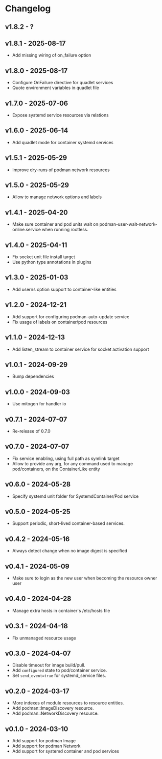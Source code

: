 # Changelog

## v1.8.2 - ?


## v1.8.1 - 2025-08-17

- Add missing wiring of on_failure option

## v1.8.0 - 2025-08-17

- Configure OnFailure directive for quadlet services
- Quote environment variables in quadlet file

## v1.7.0 - 2025-07-06

- Expose systemd service resources via relations

## v1.6.0 - 2025-06-14

- Add quadlet mode for container systemd services

## v1.5.1 - 2025-05-29

- Improve dry-runs of podman network resources

## v1.5.0 - 2025-05-29

- Allow to manage network options and labels

## v1.4.1 - 2025-04-20

- Make sure container and pod units wait on podman-user-wait-network-online.service when running rootless.

## v1.4.0 - 2025-04-11

- Fix socket unit file install target
- Use python type annotations in plugins

## v1.3.0 - 2025-01-03

- Add userns option support to container-like entities

## v1.2.0 - 2024-12-21

- Add support for configuring podman-auto-update service
- Fix usage of labels on container/pod resources

## v1.1.0 - 2024-12-13

- Add listen_stream to container service for socket activation support

## v1.0.1 - 2024-09-29

- Bump dependencies

## v1.0.0 - 2024-09-03

- Use mitogen for handler io

## v0.7.1 - 2024-07-07

- Re-release of 0.7.0

## v0.7.0 - 2024-07-07

- Fix service enabling, using full path as symlink target
- Allow to provide any arg, for any command used to manage pod/containers, on the ContainerLike entity

## v0.6.0 - 2024-05-28

- Specify systemd unit folder for SystemdContainer/Pod service

## v0.5.0 - 2024-05-25

- Support periodic, short-lived container-based services.

## v0.4.2 - 2024-05-16

- Always detect change when no image digest is specified

## v0.4.1 - 2024-05-09

- Make sure to login as the new user when becoming the resource owner user

## v0.4.0 - 2024-04-28

- Manage extra hosts in container's /etc/hosts file

## v0.3.1 - 2024-04-18

- Fix unmanaged resource usage

## v0.3.0 - 2024-04-07

- Disable timeout for image build/pull.
- Add `configured` state to pod/container service.
- Set `send_event=true` for systemd_service files.

## v0.2.0 - 2024-03-17

- More indexes of module resources to resource entities.
- Add podman::ImageDiscovery resource.
- Add podman::NetworkDiscovery resource.

## v0.1.0 - 2024-03-10

- Add support for podman Image
- Add support for podman Network
- Add support for systemd container and pod services
